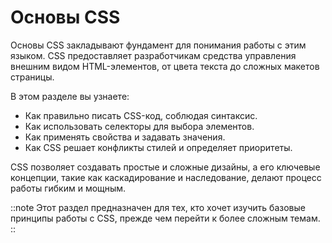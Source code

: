 # Основы CSS

Основы CSS закладывают фундамент для понимания работы с этим языком. CSS предоставляет разработчикам средства управления внешним видом HTML-элементов, от цвета текста до сложных макетов страницы.

В этом разделе вы узнаете:

- Как правильно писать CSS-код, соблюдая синтаксис.
- Как использовать селекторы для выбора элементов.
- Как применять свойства и задавать значения.
- Как CSS решает конфликты стилей и определяет приоритеты.

CSS позволяет создавать простые и сложные дизайны, а его ключевые концепции, такие как каскадирование и наследование, делают процесс работы гибким и мощным.

::note
Этот раздел предназначен для тех, кто хочет изучить базовые принципы работы с CSS, прежде чем перейти к более сложным темам.
::
